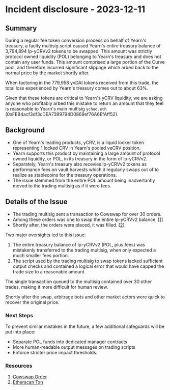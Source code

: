 # Incident disclosure - 2023-12-11

## Summary
During a regular fee token conversion process on behalf of Yearn's treasury, a faulty multisig script caused Yearn's entire treasury balance of 3,794,894 lp-yCRVv2 tokens to be swapped. This amount was strictly protocol owned liquidity (POL) belonging to Yearn's treasury and does not contain any user funds. This amount comprised a large portion of the Curve pool, and therefore incurred significant slippage which arbed back to the normal price by the market shortly after.

When factoring in the 779,958 yvDAI tokens received from this trade, the total loss experienced by Yearn's treasury comes out to about 63%.

Given that these tokens are critical to Yearn's yCRV liquidity, we are asking anyone who profitably arbed this mistake to return an amount that they feel is reasonable to Yearn's main multisig `ychad.eth` (0xFEB4acf3df3cDEA7399794D0869ef76A6EfAff52).

## Background
- One of Yearn's leading products, yCRV, is a liquid locker token representing 1 locked CRV in Yearn's pooled veCRV position. 
- Yearn supports this product by maintaining a large amount of protocol owned liquidity, or POL, in its treasury in the form of lp-yCRVv2.
- Separately, Yearn's treasury also recevies lp-yCRVv2 tokens as performance fees on vault harvests which it regularly swaps out of to realize as stablecoins for the treasury operations. 
- The issue stemmed from the entire POL amount being inadvertantly moved to the trading multisig as if it were fees.

## Details of the Issue
- The trading multisig sent a transaction to Cowswap for over 30 orders. 
- Among these orders was one to swap the entire lp-yCRVv2 balance. [[1]](#Resources)
- Shortly after, the orders were placed, it was filled. [[2]](#Resources)

Two major oversights led to this issue:
1. The entire treasury balance of lp-yCRVv2 (POL, plus fees) was mistakenly transferred to the trading multisig, when only expected a much smaller fees portion.
2. The script used by the trading multisig to swap tokens lacked sufficient output checks and contained a logical error that would have capped the trade size to a reasonable amount.

The single transaction queued to the multisig contained over 30 other trades, making it more difficult for human review.

Shortly after the swap, arbitrage bots and other market actors were quick to recover the original price.

### Next Steps
To prevent similar mistakes in the future, a few additional safeguards will be put into place:
- Separate POL funds into dedicated manager contracts
- More human-readable output messages on trading scripts
- Enforce stricter price impact thresholds.

### Resources

1. [Cowswap Order](https://explorer.cow.fi/orders/0xbb9132be67e4f9656beb69877bf43940823ed5c8921b9d6a3b42f0ce4b377c45c001d00d425fa92c4f840baa8f1e0c27c4297a0b65782608?tab=overview)
1. [Etherscan Txn](https://etherscan.io/tx/0x59d21f6be3cbcfc70e2972c16b1ab62ab292594c6b0e724a337da20350745865)

